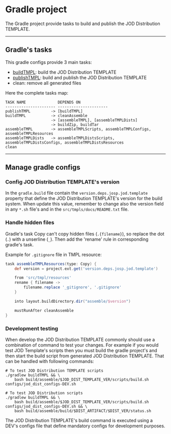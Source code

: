 # Gradle project

The Gradle project provide tasks to build and publish the JOD Distribution TEMPLATE.

---

## Gradle's tasks

This gradle configs provide 3 main tasks:
* [buildTMPL](buildTMPL.md): build the JOD Distribution TEMPLATE
* [publishTMPL](publishTMPL.md): build and publish the JOD Distribution TEMPLATE
* clean: remove all generated files

Here the complete tasks map:

```
TASK NAME              DEPENDS ON
---------------------- ----------------------
publishTMPL         -> [buildTMPL]
buildTMPL           -> cleanAssemble
                    -> [assembleTMPL], [assembleTMPLDists]
                    -> buildZip, buildTar
assembleTMPL        -> assembleTMPLScripts, assembleTMPLConfigs, assembleTMPLResources
assembleTMPLDists   -> assembleTMPLDistsScripts, assembleTMPLDistsConfigs, assembleTMPLDistsResources
clean
```

---

## Manage gradle configs

### Config JOD Distribution TEMPLATE's version

In the ```gradle.build``` file contain the ```version.deps.josp.jod.template``` property that define the JOD Distribution TEMPLATE's version for the build system. When update this value, remember to change also the version field in any ```*.sh``` file's and in the ```src/tmpls/docs/README.txt``` file.

### Handle hidden files

Gradle's task Copy can't copy hidden files (```.{filename}```), so replace the dot (```.```) with a unserline (```_```). Then add the 'rename' rule in corresponding gradle's task. 
    
Example for ```.gitignore``` file in TMPL resource:
```groovy
task assembleTMPLResources(type: Copy) {
    def version = project.ext.get('version.deps.josp.jod.template')

    from 'src/tmpl/resources'
    rename { filename ->
        filename.replace '_gitignore', '.gitignore'
    }

    into layout.buildDirectory.dir("assemble/$version")

    mustRunAfter cleanAssemble
}
```

### Development testing

When develop the JOD Distribution TEMPLATE commonly should use a combination of command to test your changes. For example if you would test JOD Template's scripts then you must build the gradle project's and then start the build script from generated JOD Distribution TEMPLATE. That can be handled with following commands:

```
# To test JOD Distribution TEMPLATE scripts
./gradlew buildTMPL && \
    bash build/assemble/$JOD_DIST_TEMPLATE_VER/scripts/build.sh configs/jod_dist_configs-DEV.sh

# To test JOD Distribution scripts
./gradlew buildTMPL && \
    bash build/assemble/$JOD_DIST_TEMPLATE_VER/scripts/build.sh configs/jod_dist_configs-DEV.sh && \
    bash build/assemble/build/$DIST_ARTIFACT/$DIST_VER/status.sh
```

The JOD Distribution TEMPLATE's build command is executed using a DEV's configs file that define mandatory configs for development purposes.
